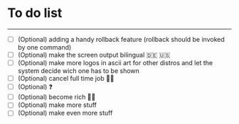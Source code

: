 # To do list

--------------------------------------------------------------------------------------------------

- [ ] \(Optional) adding a handy rollback feature (rollback should be invoked by one command)
- [ ] \(Optional) make the screen output bilingual 🇩🇪 🇺🇸
- [ ] \(Optional) make more logos in ascii art for other distros and let the system decide wich one has to be shown
- [ ] \(Optional) cancel full time job 🏴‍☠️
- [ ] \(Optional) ❓
- [ ] \(Optional) become rich 💎🍾
- [ ] \(Optional) make more stuff
- [ ] \(Optional) make even more stuff
